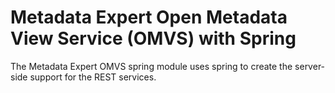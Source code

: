 <!-- SPDX-License-Identifier: Apache-2.0 -->
<!-- Copyright Contributors to the ODPi Egeria project.  -->

# Metadata Expert Open Metadata View Service (OMVS) with Spring

The Metadata Expert OMVS spring module uses spring to create the server-side support for the REST services.